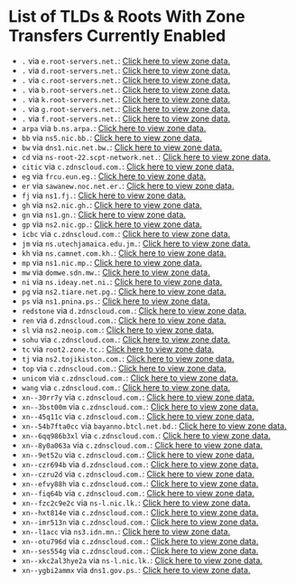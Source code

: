 # List of TLDs & Roots With Zone Transfers Currently Enabled

* `.` via `e.root-servers.net.`: [Click here to view zone data.](archives/root/e.root-servers.net.zone)
* `.` via `d.root-servers.net.`: [Click here to view zone data.](archives/root/d.root-servers.net.zone)
* `.` via `c.root-servers.net.`: [Click here to view zone data.](archives/root/c.root-servers.net.zone)
* `.` via `b.root-servers.net.`: [Click here to view zone data.](archives/root/b.root-servers.net.zone)
* `.` via `k.root-servers.net.`: [Click here to view zone data.](archives/root/k.root-servers.net.zone)
* `.` via `g.root-servers.net.`: [Click here to view zone data.](archives/root/g.root-servers.net.zone)
* `.` via `f.root-servers.net.`: [Click here to view zone data.](archives/root/f.root-servers.net.zone)
* `arpa` via `b.ns.arpa.`: [Click here to view zone data.](archives/arpa/b.ns.arpa.zone)
* `bb` via `ns5.nic.bb.`: [Click here to view zone data.](archives/bb/ns5.nic.bb.zone)
* `bw` via `dns1.nic.net.bw.`: [Click here to view zone data.](archives/bw/dns1.nic.net.bw.zone)
* `cd` via `ns-root-22.scpt-network.net.`: [Click here to view zone data.](archives/cd/ns-root-22.scpt-network.net.zone)
* `citic` via `c.zdnscloud.com.`: [Click here to view zone data.](archives/citic/c.zdnscloud.com.zone)
* `eg` via `frcu.eun.eg.`: [Click here to view zone data.](archives/eg/frcu.eun.eg.zone)
* `er` via `sawanew.noc.net.er.`: [Click here to view zone data.](archives/er/sawanew.noc.net.er.zone)
* `fj` via `ns1.fj.`: [Click here to view zone data.](archives/fj/ns1.fj.zone)
* `gh` via `ns2.nic.gh.`: [Click here to view zone data.](archives/gh/ns2.nic.gh.zone)
* `gn` via `ns1.gn.`: [Click here to view zone data.](archives/gn/ns1.gn.zone)
* `gp` via `ns2.nic.gp.`: [Click here to view zone data.](archives/gp/ns2.nic.gp.zone)
* `icbc` via `c.zdnscloud.com.`: [Click here to view zone data.](archives/icbc/c.zdnscloud.com.zone)
* `jm` via `ns.utechjamaica.edu.jm.`: [Click here to view zone data.](archives/jm/ns.utechjamaica.edu.jm.zone)
* `kh` via `ns.camnet.com.kh.`: [Click here to view zone data.](archives/kh/ns.camnet.com.kh.zone)
* `mp` via `ns1.nic.mp.`: [Click here to view zone data.](archives/mp/ns1.nic.mp.zone)
* `mw` via `domwe.sdn.mw.`: [Click here to view zone data.](archives/mw/domwe.sdn.mw.zone)
* `ni` via `ns.ideay.net.ni.`: [Click here to view zone data.](archives/ni/ns.ideay.net.ni.zone)
* `pg` via `ns2.tiare.net.pg.`: [Click here to view zone data.](archives/pg/ns2.tiare.net.pg.zone)
* `ps` via `ns1.pnina.ps.`: [Click here to view zone data.](archives/ps/ns1.pnina.ps.zone)
* `redstone` via `d.zdnscloud.com.`: [Click here to view zone data.](archives/redstone/d.zdnscloud.com.zone)
* `ren` via `d.zdnscloud.com.`: [Click here to view zone data.](archives/ren/d.zdnscloud.com.zone)
* `sl` via `ns2.neoip.com.`: [Click here to view zone data.](archives/sl/ns2.neoip.com.zone)
* `sohu` via `c.zdnscloud.com.`: [Click here to view zone data.](archives/sohu/c.zdnscloud.com.zone)
* `tc` via `root2.zone.tc.`: [Click here to view zone data.](archives/tc/root2.zone.tc.zone)
* `tj` via `ns2.tojikiston.com.`: [Click here to view zone data.](archives/tj/ns2.tojikiston.com.zone)
* `top` via `c.zdnscloud.com.`: [Click here to view zone data.](archives/top/c.zdnscloud.com.zone)
* `unicom` via `c.zdnscloud.com.`: [Click here to view zone data.](archives/unicom/c.zdnscloud.com.zone)
* `wang` via `c.zdnscloud.com.`: [Click here to view zone data.](archives/wang/c.zdnscloud.com.zone)
* `xn--30rr7y` via `c.zdnscloud.com.`: [Click here to view zone data.](archives/xn--30rr7y/c.zdnscloud.com.zone)
* `xn--3bst00m` via `c.zdnscloud.com.`: [Click here to view zone data.](archives/xn--3bst00m/c.zdnscloud.com.zone)
* `xn--45q11c` via `c.zdnscloud.com.`: [Click here to view zone data.](archives/xn--45q11c/c.zdnscloud.com.zone)
* `xn--54b7fta0cc` via `bayanno.btcl.net.bd.`: [Click here to view zone data.](archives/xn--54b7fta0cc/bayanno.btcl.net.bd.zone)
* `xn--6qq986b3xl` via `c.zdnscloud.com.`: [Click here to view zone data.](archives/xn--6qq986b3xl/c.zdnscloud.com.zone)
* `xn--8y0a063a` via `c.zdnscloud.com.`: [Click here to view zone data.](archives/xn--8y0a063a/c.zdnscloud.com.zone)
* `xn--9et52u` via `c.zdnscloud.com.`: [Click here to view zone data.](archives/xn--9et52u/c.zdnscloud.com.zone)
* `xn--czr694b` via `d.zdnscloud.com.`: [Click here to view zone data.](archives/xn--czr694b/d.zdnscloud.com.zone)
* `xn--czru2d` via `c.zdnscloud.com.`: [Click here to view zone data.](archives/xn--czru2d/c.zdnscloud.com.zone)
* `xn--efvy88h` via `c.zdnscloud.com.`: [Click here to view zone data.](archives/xn--efvy88h/c.zdnscloud.com.zone)
* `xn--fiq64b` via `c.zdnscloud.com.`: [Click here to view zone data.](archives/xn--fiq64b/c.zdnscloud.com.zone)
* `xn--fzc2c9e2c` via `ns-l.nic.lk.`: [Click here to view zone data.](archives/xn--fzc2c9e2c/ns-l.nic.lk.zone)
* `xn--hxt814e` via `c.zdnscloud.com.`: [Click here to view zone data.](archives/xn--hxt814e/c.zdnscloud.com.zone)
* `xn--imr513n` via `c.zdnscloud.com.`: [Click here to view zone data.](archives/xn--imr513n/c.zdnscloud.com.zone)
* `xn--l1acc` via `ns3.idn.mn.`: [Click here to view zone data.](archives/xn--l1acc/ns3.idn.mn.zone)
* `xn--otu796d` via `c.zdnscloud.com.`: [Click here to view zone data.](archives/xn--otu796d/c.zdnscloud.com.zone)
* `xn--ses554g` via `c.zdnscloud.com.`: [Click here to view zone data.](archives/xn--ses554g/c.zdnscloud.com.zone)
* `xn--xkc2al3hye2a` via `ns-l.nic.lk.`: [Click here to view zone data.](archives/xn--xkc2al3hye2a/ns-l.nic.lk.zone)
* `xn--ygbi2ammx` via `dns1.gov.ps.`: [Click here to view zone data.](archives/xn--ygbi2ammx/dns1.gov.ps.zone)
